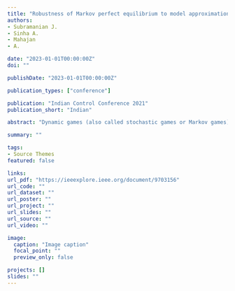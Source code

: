 ```yaml
---
title: "Robustness of Markov perfect equilibrium to model approximations in general-sum dynamic games"
authors:
- Subramanian J.
- Sinha A.
- Mahajan
- A.

date: "2023-01-01T00:00:00Z"
doi: ""

publishDate: "2023-01-01T00:00:00Z"

publication_types: ["conference"]

publication: "Indian Control Conference 2021"
publication_short: "Indian"

abstract: "Dynamic games (also called stochastic games or Markov games) are an important class of games for modeling multi-agent interactions. In many situations, the dynamics and reward functions of the game are learnt from past data and are therefore approximate. In this paper, we study the robustness of Markov perfect equilibrium to approximations in reward and transition functions. Using approximation results from Markov decision processes, we show that the Markov perfect equilibrium of an approximate (or perturbed) game is always an approximate Markov perfect equilibrium of the original game. We provide explicit bounds on the approximation error in terms of three quantities: (i) the error in approximating the reward functions, (ii) the error in approximating the transition function, and (iii) a property of the value function of the MPE of the approximate game. The second and third quantities depend on the choice of metric on probability spaces. We also present coarser upper bounds which do not depend on the value function but only depend on the properties of the reward and transition functions of the approximate game. We illustrate the results via a numerical example."

summary: ""

tags:
- Source Themes
featured: false

links:
url_pdf: "https://ieeexplore.ieee.org/document/9703156"
url_code: ""
url_dataset: ""
url_poster: ""
url_project: ""
url_slides: ""
url_source: ""
url_video: ""

image:
  caption: "Image caption"
  focal_point: ""
  preview_only: false

projects: []
slides: ""
---
```

